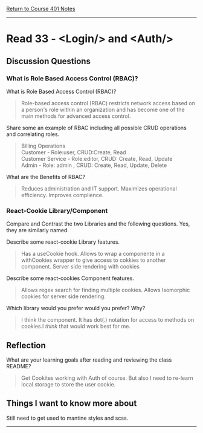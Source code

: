 [Return to Course 401 Notes](https://KrisDunning.github.io/401-Reading-Notes)

-----

# Read 33 - \<Login/> and \<Auth/>

## Discussion Questions

### What is Role Based Access Control (RBAC)?

What is Role Based Access Control (RBAC)?
> Role-based access control (RBAC) restricts network access based on a person's role within an organization and has become one of the main methods for advanced access control.

Share some an example of RBAC including all possible CRUD operations and correlating roles.
> Billing Operations  
> Customer - Role:user, CRUD:Create, Read  
> Customer Service - Role:editor, CRUD: Create, Read, Update  
> Admin - Role: admin , CRUD: Create, Read, Update, Delete

What are the Benefits of RBAC?
> Reduces administration and IT support. Maximizes operational efficiency. Improves complience.

### React-Cookie Library/Component

Compare and Contrast the two Libraries and the following questions. Yes, they are similarly named.

Describe some react-cookie Library features.
> Has a useCookie hook.
> Allows to wrap a componente in a withCookies wrapper to give access to cokkies to another component.
> Server side rendering with cookies

Describe some react-cookies Component features.
> Allows regex search for finding multiple cookies.
> Allows Isomorphic cookies for server side rendering.

Which library would you prefer would you prefer? Why?
> I think the component. It has dot(.) notation for access to methods on cookies.I *think* that would work best for me.

## Reflection

What are your learning goals after reading and reviewing the class README?
> Get Cookites working with Auth of course. But also I need to re-learn local storage to store the user cookie.

## Things I want to know more about

Still need to get used to mantine styles and scss.

-----
